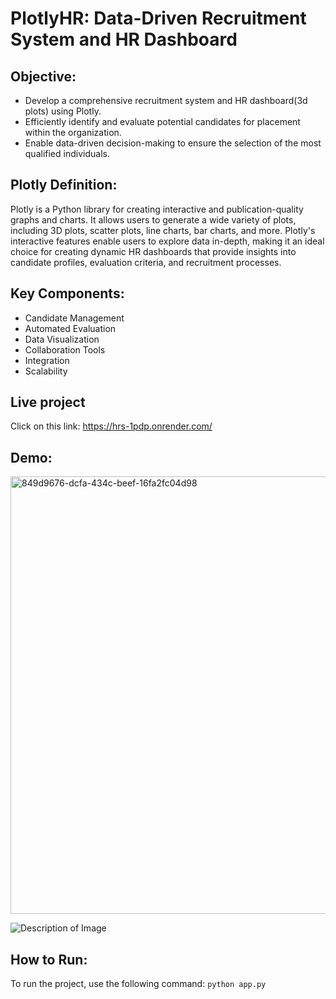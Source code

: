 # PlotlyHR: Data-Driven Recruitment System and HR Dashboard

## Objective:
- Develop a comprehensive recruitment system and HR dashboard(3d plots) using Plotly.
- Efficiently identify and evaluate potential candidates for placement within the organization.
- Enable data-driven decision-making to ensure the selection of the most qualified individuals.


## Plotly Definition:
Plotly is a Python library for creating interactive and publication-quality graphs and charts. It allows users to generate a wide variety of plots, including 3D plots, scatter plots, line charts, bar charts, and more. Plotly's interactive features enable users to explore data in-depth, making it an ideal choice for creating dynamic HR dashboards that provide insights into candidate profiles, evaluation criteria, and recruitment processes.

## Key Components:
- Candidate Management
- Automated Evaluation
- Data Visualization
- Collaboration Tools
- Integration
- Scalability

## Live project
Click on this link: https://hrs-1pdp.onrender.com/

## Demo:
<img src="https://github.com/m-rishab/Job-recruitment-prediction-and-HR-Dashboard-using-plotly/assets/113618652/d42dbe5e-930f-4dfe-8146-ffd186c06b9e" alt="849d9676-dcfa-434c-beef-16fa2fc04d98" width="700">

![Description of Image](https://github.com/m-rishab/Job-recruitment-prediction-and-HR-Dashboard-using-plotly/assets/113618652/ac2fe48a-13a9-48f0-8298-1d003febfeaf)

## How to Run:
To run the project, use the following command:
`python app.py`
